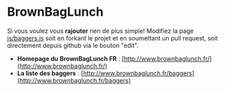 BrownBagLunch
=============

Si vous voulez vous **rajouter** rien de plus simple! Modifiez la page [js/baggers.js](https://github.com/nrichand/BrownBagLunch/blob/gh-pages/js/baggers.js) soit en forkant le projet et en soumettant un pull request, soit directement depuis github via le bouton "edit".

* **Homepage du BrownBagLunch FR** : [http://www.brownbaglunch.fr/](http://www.brownbaglunch.fr/)
* **La liste des baggers** : [http://www.brownbaglunch.fr/baggers](http://www.brownbaglunch.fr/baggers)

